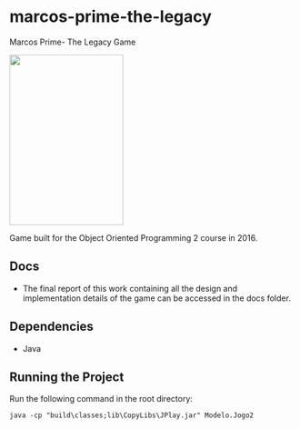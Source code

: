 # marcos-prime-the-legacy

Marcos Prime- The Legacy Game

<img src="https://github.com/matheusprandini/marcos-prime-the-legacy/blob/main/src/sprites/alomarquin.png" width="200" height="300">


Game built for the Object Oriented Programming 2 course in 2016.

## Docs

- The final report of this work containing all the design and implementation details of the game can be accessed in the docs folder.

## Dependencies

- Java

## Running the Project

Run the following command in the root directory:

`java -cp "build\classes;lib\CopyLibs\JPlay.jar" Modelo.Jogo2`
